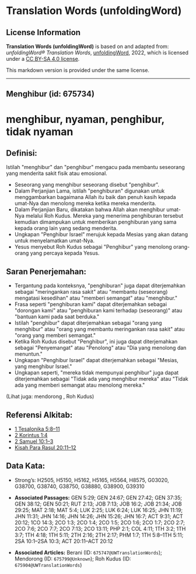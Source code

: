 # Translation Words (unfoldingWord)

## License Information

**Translation Words (unfoldingWord)** is based on and adapted from: _unfoldingWord® Translation Words_, [unfoldingWord](https://unfoldingword.org/utw), 2022, which is licensed under a [CC BY-SA 4.0 license](https://creativecommons.org/licenses/by-sa/4.0/legalcode.en).

This markdown version is provided under the same license.



--------------------------------

## Menghibur (id: 675734)

menghibur, nyaman, penghibur, tidak nyaman
==========================================

Definisi:
---------

Istilah "menghibur" dan "penghibur" mengacu pada membantu seseorang yang menderita sakit fisik atau emosional.

* Seseorang yang menghibur seseorang disebut "penghibur".
* Dalam Perjanjian Lama, istilah "penghiburan" digunakan untuk menggambarkan bagaimana Allah itu baik dan penuh kasih kepada umat\-Nya dan menolong mereka ketika mereka menderita.
* Dalam Perjanjian Baru, dikatakan bahwa Allah akan menghibur umat\-Nya melalui Roh Kudus. Mereka yang menerima penghiburan tersebut kemudian dimampukan untuk memberikan penghiburan yang sama kepada orang lain yang sedang menderita.
* Ungkapan "Penghibur Israel" merujuk kepada Mesias yang akan datang untuk menyelamatkan umat\-Nya.
* Yesus menyebut Roh Kudus sebagai "Penghibur" yang menolong orang\-orang yang percaya kepada Yesus.

Saran Penerjemahan:
-------------------

* Tergantung pada konteksnya, "penghiburan" juga dapat diterjemahkan sebagai "meringankan rasa sakit" atau "membantu (seseorang) mengatasi kesedihan" atau "memberi semangat" atau "menghibur."
* Frasa seperti "penghiburan kami" dapat diterjemahkan sebagai "dorongan kami" atau "penghiburan kami terhadap (seseorang)" atau "bantuan kami pada saat berduka."
* Istilah "penghibur" dapat diterjemahkan sebagai "orang yang menghibur" atau "orang yang membantu meringankan rasa sakit" atau "orang yang memberi semangat."
* Ketika Roh Kudus disebut "Penghibur", ini juga dapat diterjemahkan sebagai "Penyemangat" atau "Penolong" atau "Dia yang menolong dan menuntun."
* Ungkapan "Penghibur Israel" dapat diterjemahkan sebagai "Mesias, yang menghibur Israel."
* Ungkapan seperti, "mereka tidak mempunyai penghibur" juga dapat diterjemahkan sebagai "Tidak ada yang menghibur mereka" atau "Tidak ada yang memberi semangat atau menolong mereka."

(Lihat juga: mendorong , Roh Kudus)

Referensi Alkitab:
------------------

* [1 Tesalonika 5:8–11](https://ref.ly/1Thess0:0)
* [2 Korintus 1:4](https://ref.ly/2Cor0:0)
* [2 Samuel 10:1–3](https://ref.ly/2Sam0:0)
* [Kisah Para Rasul 20:11–12](https://ref.ly/Acts0:0)

Data Kata:
----------

* Strong’s: H2505, H5150, H5162, H5165, H5564, H8575, G03020, G38700, G38740, G38750, G38880, G38900, G39310

* **Associated Passages:** GEN 5:29; GEN 24:67; GEN 27:42; GEN 37:35; GEN 38:12; GEN 50:21; RUT 2:13; JOB 7:13; JOB 16:2; JOB 21:34; JOB 29:25; MAT 2:18; MAT 5:4; LUK 2:25; LUK 6:24; LUK 16:25; JHN 11:19; JHN 11:31; JHN 14:16; JHN 14:26; JHN 15:26; JHN 16:7; ACT 9:31; ACT 20:12; 1CO 14:3; 2CO 1:3; 2CO 1:4; 2CO 1:5; 2CO 1:6; 2CO 1:7; 2CO 2:7; 2CO 7:6; 2CO 7:7; 2CO 7:13; 2CO 13:11; PHP 2:1; COL 4:11; 1TH 3:2; 1TH 3:7; 1TH 4:18; 1TH 5:11; 2TH 2:16; 2TH 2:17; PHM 1:7; 1TH 5:8–1TH 5:11; 2SA 10:1–2SA 10:3; ACT 20:11–ACT 20:12
* **Associated Articles:** Berani (ID: `675747@UWTranslationWords`); Mendorong (ID: `675799@Unknown`); Roh Kudus (ID: `675904@UWTranslationWords`)

